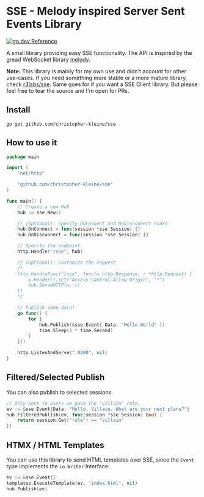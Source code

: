 # SSE - Melody inspired Server Sent Events Library

[![go.dev Reference](https://pkg.go.dev/static/frontend/badge/badge.svg)](https://pkg.go.dev/github.com/christopher-kleine/sse)

A small library providing easy SSE functionality. The API is inspired by the gread WebSocket library [melody](https://github.com/olahol/melody).

**Note:** This library is mainly for my own use and didn't account for other use-cases. If you need something more stable or a more mature library, check [r3labs/sse](https://github.com/r3labs/sse). Same goes for if you want a SSE Client library. But please feel free to tear the source and I'm open for PRs.

## Install

```
go get github.com/christopher-kleine/sse
```

## How to use it

```go
package main

import (
	"net/http"

	"github.com/christopher-kleine/sse"
)

func main() {
	// Create a new Hub
	hub := sse.New()

	// (Optional): Specify OnConnect and OnDisconnect hooks
	hub.OnConnect = func(session *sse.Session) {}
	hub.OnDisconnect = func(session *sse.Session) {}

	// Specify the endpoint
	http.Handle("/sse", hub)

	// (Optional): Customize the request
	/*
	http.HandleFunc("/sse", func(w http.Response, r *http.Request) {
		w.Header().Set("Access-Control-Allow-Origin", "*")
		hub.ServeHTTP(w, r)
	})
	*/

	// Publish some data!
	go func() {
		for {
			hub.Publish(&sse.Event{ Data: "Hello World" })
			time.Sleep(1 * time.Second)
		}
	}()

	http.ListenAndServe(":8080", nil)
}
```

## Filtered/Selected Publish

You can also publish to selected sessions.

```go
// Only sent to users we gave the "villain" role.
ev := &sse.Event{Data: "Hello, Villain. What are your next plans?"}
hub.FilteredPublish(ev, func(session *sse.Session) bool {
    return session.Get("role") == "villain"
})
```

## HTMX / HTML Templates

You can use this library to send HTML templates over SSE, since the `Event` type implements the `io.Writer` Interface:

```go
ev := &sse.Event{}
templates.ExecuteTemplate(ev, "index.html", nil)
hub.Publish(ev)
```
